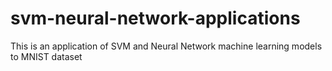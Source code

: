 # svm-neural-network-applications
This is an application of SVM and Neural Network machine learning models to MNIST dataset
